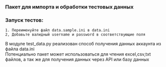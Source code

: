 ### Пакет для импорта и обработки тестовых данных

### Запуск тестов:
```
1. Переименуйте файл data.sample.ini в data.ini
2, Добавьте валидный username и password в соответствующие поля
```

В модуле test_data.py реализован способ получения данных аккаунта из файла data.ini <br>
Потенциально пакет может использоваться для чтения excel,csv,txt файлов, а так же для получения данных через API или базу данных